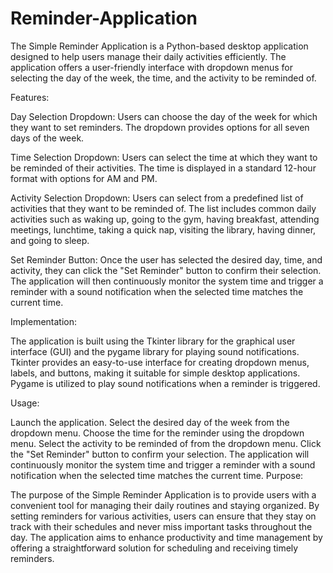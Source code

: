 # Reminder-Application

The Simple Reminder Application is a Python-based desktop application designed to help users manage their daily activities efficiently. The application offers a user-friendly interface with dropdown menus for selecting the day of the week, the time, and the activity to be reminded of.

Features:

Day Selection Dropdown: Users can choose the day of the week for which they want to set reminders. The dropdown provides options for all seven days of the week.

Time Selection Dropdown: Users can select the time at which they want to be reminded of their activities. The time is displayed in a standard 12-hour format with options for AM and PM.

Activity Selection Dropdown: Users can select from a predefined list of activities that they want to be reminded of. The list includes common daily activities such as waking up, going to the gym, having breakfast, attending meetings, lunchtime, taking a quick nap, visiting the library, having dinner, and going to sleep.

Set Reminder Button: Once the user has selected the desired day, time, and activity, they can click the "Set Reminder" button to confirm their selection. The application will then continuously monitor the system time and trigger a reminder with a sound notification when the selected time matches the current time.

Implementation:

The application is built using the Tkinter library for the graphical user interface (GUI) and the pygame library for playing sound notifications. Tkinter provides an easy-to-use interface for creating dropdown menus, labels, and buttons, making it suitable for simple desktop applications. Pygame is utilized to play sound notifications when a reminder is triggered.

Usage:

Launch the application.
Select the desired day of the week from the dropdown menu.
Choose the time for the reminder using the dropdown menu.
Select the activity to be reminded of from the dropdown menu.
Click the "Set Reminder" button to confirm your selection.
The application will continuously monitor the system time and trigger a reminder with a sound notification when the selected time matches the current time.
Purpose:

The purpose of the Simple Reminder Application is to provide users with a convenient tool for managing their daily routines and staying organized. By setting reminders for various activities, users can ensure that they stay on track with their schedules and never miss important tasks throughout the day. The application aims to enhance productivity and time management by offering a straightforward solution for scheduling and receiving timely reminders.
